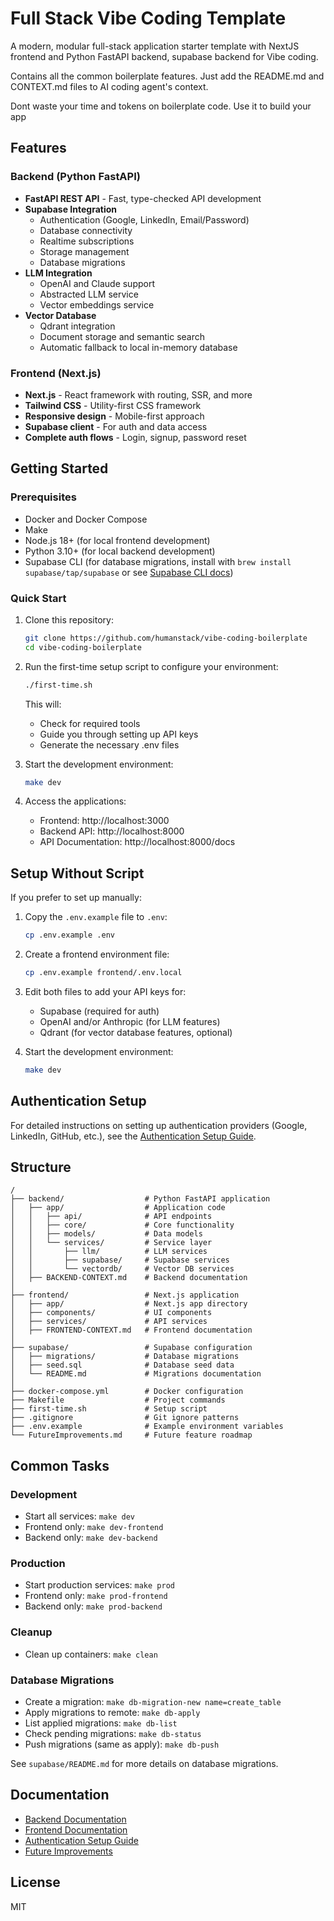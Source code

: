 # Full Stack Vibe Coding Template

A modern, modular full-stack application starter template with NextJS frontend and Python FastAPI backend, supabase backend for Vibe coding.

Contains all the common boilerplate features. Just add the README.md and CONTEXT.md files to AI coding agent's context.

Dont waste your time and tokens on boilerplate code. Use it to build your app

## Features

### Backend (Python FastAPI)
- **FastAPI REST API** - Fast, type-checked API development
- **Supabase Integration**
  - Authentication (Google, LinkedIn, Email/Password)
  - Database connectivity
  - Realtime subscriptions
  - Storage management
  - Database migrations
- **LLM Integration**
  - OpenAI and Claude support
  - Abstracted LLM service
  - Vector embeddings service
- **Vector Database**
  - Qdrant integration
  - Document storage and semantic search
  - Automatic fallback to local in-memory database

### Frontend (Next.js)
- **Next.js** - React framework with routing, SSR, and more
- **Tailwind CSS** - Utility-first CSS framework
- **Responsive design** - Mobile-first approach
- **Supabase client** - For auth and data access
- **Complete auth flows** - Login, signup, password reset

## Getting Started

### Prerequisites
- Docker and Docker Compose
- Make
- Node.js 18+ (for local frontend development)
- Python 3.10+ (for local backend development)
- Supabase CLI (for database migrations, install with `brew install supabase/tap/supabase` or see [Supabase CLI docs](https://supabase.com/docs/guides/cli))

### Quick Start

1. Clone this repository:
   ```bash
   git clone https://github.com/humanstack/vibe-coding-boilerplate
   cd vibe-coding-boilerplate
   ```

2. Run the first-time setup script to configure your environment:
   ```bash
   ./first-time.sh
   ```
   This will:
   - Check for required tools
   - Guide you through setting up API keys
   - Generate the necessary .env files

3. Start the development environment:
   ```bash
   make dev
   ```

4. Access the applications:
   - Frontend: http://localhost:3000
   - Backend API: http://localhost:8000
   - API Documentation: http://localhost:8000/docs

## Setup Without Script

If you prefer to set up manually:

1. Copy the `.env.example` file to `.env`:
   ```bash
   cp .env.example .env
   ```

2. Create a frontend environment file:
   ```bash
   cp .env.example frontend/.env.local
   ```

3. Edit both files to add your API keys for:
   - Supabase (required for auth)
   - OpenAI and/or Anthropic (for LLM features)
   - Qdrant (for vector database features, optional)

4. Start the development environment:
   ```bash
   make dev
   ```

## Authentication Setup

For detailed instructions on setting up authentication providers (Google, LinkedIn, GitHub, etc.), see the [Authentication Setup Guide](./AuthSetup.md).

## Structure

```
/
├── backend/                  # Python FastAPI application
│   ├── app/                  # Application code
│   │   ├── api/              # API endpoints
│   │   ├── core/             # Core functionality
│   │   ├── models/           # Data models
│   │   └── services/         # Service layer
│   │       ├── llm/          # LLM services
│   │       ├── supabase/     # Supabase services
│   │       └── vectordb/     # Vector DB services
│   ├── BACKEND-CONTEXT.md    # Backend documentation
│
├── frontend/                 # Next.js application
│   ├── app/                  # Next.js app directory
│   ├── components/           # UI components
│   ├── services/             # API services
│   ├── FRONTEND-CONTEXT.md   # Frontend documentation
│
├── supabase/                 # Supabase configuration
│   ├── migrations/           # Database migrations
│   ├── seed.sql              # Database seed data
│   └── README.md             # Migrations documentation
│
├── docker-compose.yml        # Docker configuration
├── Makefile                  # Project commands
├── first-time.sh             # Setup script
├── .gitignore                # Git ignore patterns
├── .env.example              # Example environment variables
└── FutureImprovements.md     # Future feature roadmap
```

## Common Tasks

### Development

- Start all services: `make dev`
- Frontend only: `make dev-frontend`
- Backend only: `make dev-backend`

### Production

- Start production services: `make prod`
- Frontend only: `make prod-frontend`
- Backend only: `make prod-backend`

### Cleanup

- Clean up containers: `make clean`

### Database Migrations

- Create a migration: `make db-migration-new name=create_table`
- Apply migrations to remote: `make db-apply`
- List applied migrations: `make db-list`
- Check pending migrations: `make db-status`
- Push migrations (same as apply): `make db-push`

See `supabase/README.md` for more details on database migrations.

## Documentation

- [Backend Documentation](./backend/BACKEND-CONTEXT.md)
- [Frontend Documentation](./frontend/FRONTEND-CONTEXT.md)
- [Authentication Setup Guide](./AuthSetup.md)
- [Future Improvements](./FutureImprovements.md)

## License

MIT
